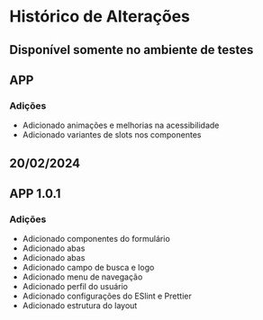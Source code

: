 # Histórico de Alterações

## Disponível somente no ambiente de testes

## APP

### Adições

- Adicionado animações e melhorias na acessibilidade
- Adicionado variantes de slots nos componentes

## 20/02/2024

## APP 1.0.1

### Adições

- Adicionado componentes do formulário
- Adicionado abas
- Adicionado abas
- Adicionado campo de busca e logo
- Adicionado menu de navegação
- Adicionado perfil do usuário
- Adicionado configurações do ESlint e Prettier
- Adicionado estrutura do layout